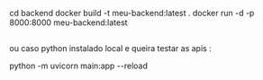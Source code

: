 cd backend
docker build -t meu-backend:latest .
docker run -d -p 8000:8000 meu-backend:latest


##

ou caso python instalado local e queira testar as apis :

python -m uvicorn main:app --reload 
